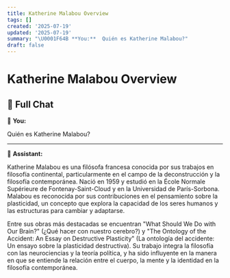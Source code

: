 ```yaml
---
title: Katherine Malabou Overview
tags: []
created: '2025-07-19'
updated: '2025-07-19'
summary: "\U0001F64B **You:**  Quién es Katherine Malabou?"
draft: false
---
```


# Katherine Malabou Overview

## 🧠 Full Chat

🙋 **You:**

Quién es Katherine Malabou?

---

🤖 **Assistant:**

Katherine Malabou es una filósofa francesa conocida por sus trabajos en filosofía continental, particularmente en el campo de la deconstrucción y la filosofía contemporánea. Nació en 1959 y estudió en la École Normale Supérieure de Fontenay-Saint-Cloud y en la Universidad de París-Sorbona. Malabou es reconocida por sus contribuciones en el pensamiento sobre la plasticidad, un concepto que explora la capacidad de los seres humanos y las estructuras para cambiar y adaptarse.

Entre sus obras más destacadas se encuentran "What Should We Do with Our Brain?" (¿Qué hacer con nuestro cerebro?) y "The Ontology of the Accident: An Essay on Destructive Plasticity" (La ontología del accidente: Un ensayo sobre la plasticidad destructiva). Su trabajo integra la filosofía con las neurociencias y la teoría política, y ha sido influyente en la manera en que se entiende la relación entre el cuerpo, la mente y la identidad en la filosofía contemporánea.